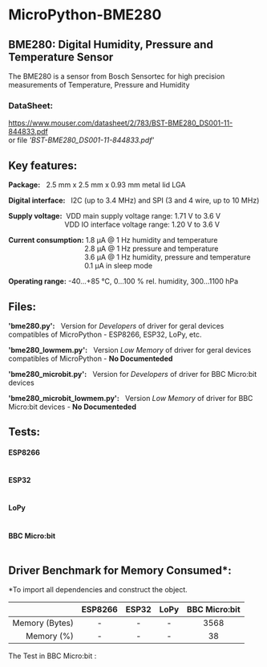 # MicroPython-BME280

## <b>BME280: Digital Humidity, Pressure and Temperature Sensor</b>
The BME280 is a sensor from Bosch Sensortec for high precision measurements of Temperature, Pressure and Humidity
 <br>
### <b>DataSheet:</b>
https://www.mouser.com/datasheet/2/783/BST-BME280_DS001-11-844833.pdf <br>
or file <i>'BST-BME280_DS001-11-844833.pdf'</i><br>

## <b>Key features:</b>
<b>Package:</b>  &nbsp; 2.5 mm x 2.5 mm x 0.93 mm metal lid LGA<br>

<b>Digital interface: </b> &nbsp; I2C (up to 3.4 MHz) and SPI (3 and 4 wire, up to 10 MHz)<br>

<b>Supply voltage:</b>&nbsp; VDD main supply voltage range: 1.71 V to 3.6 V<br>
&emsp;&emsp;&emsp;&emsp;&emsp;&emsp;&emsp;&emsp;VDD IO interface voltage range: 1.20 V to 3.6 V

<b>Current consumption:</b> 1.8 μA @ 1 Hz humidity and temperature
<br>&emsp;&emsp;&emsp;&emsp;&emsp;&emsp;&emsp;&emsp;&emsp;&emsp; &nbsp; 2.8 μA @ 1 Hz pressure and temperature
<br>&emsp;&emsp;&emsp;&emsp;&emsp;&emsp;&emsp;&emsp;&emsp;&emsp; &nbsp; 
3.6 μA @ 1 Hz humidity, pressure and temperature
<br>&emsp;&emsp;&emsp;&emsp;&emsp;&emsp;&emsp;&emsp;&emsp;&emsp; &nbsp; 
0.1 μA in sleep mode<br>

<b>Operating range:</b>
-40...+85 °C, 0...100 % rel. humidity, 300...1100 hPa<br>

## <b>Files:</b>

<b>'bme280.py':</b> &nbsp;  Version for <i>Developers</i> of driver for geral devices compatibles of MicroPython - ESP8266, ESP32, LoPy, etc.<br>

<b>'bme280_lowmem.py':</b> &nbsp;  Version <i>Low Memory</i> of driver for geral devices compatibles of MicroPython - <b>No Documenteded</b><br>

<b>'bme280_microbit.py':</b> &nbsp;  Version for <i>Developers</i> of driver for BBC Micro:bit devices<br>

<b>'bme280_microbit_lowmem.py':</b> &nbsp;  Version <i>Low Memory</i> of driver for BBC Micro:bit devices - <b>No Documenteded</b><br>

## <b>Tests:</b>
#### ESP8266
```python

```
#### ESP32
```python

```
#### LoPy
```python

```
#### BBC Micro:bit
```python

```
## <b>Driver Benchmark for Memory Consumed*:</b>
*To import all dependencies and construct the object.

|       |ESP8266|ESP32|LoPy|BBC Micro:bit|
|------:|:-----:|:---:|:--:|:-----------:|
|Memory (Bytes)|-|-|-|3568|
|Memory (%)|-|-|-|38|

The Test in BBC Micro:bit :
